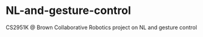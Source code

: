 # NL-and-gesture-control
CS2951K @ Brown 
Collaborative Robotics project on NL and gesture control 
